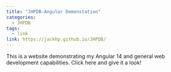 ```yaml
---
title: "JHPDB-Angular Demonstation"
categories:
  - JHPDB
tags:
  - link
link: https://jackhp.github.io/JHPDB/
---
```

This is a website demonstrating my Angular 14 and general web development capabilities. Click here and give it a look!
